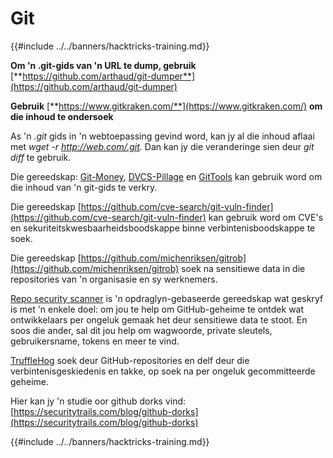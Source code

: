 # Git

{{#include ../../banners/hacktricks-training.md}}

**Om 'n .git-gids van 'n URL te dump, gebruik** [**https://github.com/arthaud/git-dumper**](https://github.com/arthaud/git-dumper)

**Gebruik** [**https://www.gitkraken.com/**](https://www.gitkraken.com/) **om die inhoud te ondersoek**

As 'n _.git_ gids in 'n webtoepassing gevind word, kan jy al die inhoud aflaai met _wget -r http://web.com/.git._ Dan kan jy die veranderinge sien deur _git diff_ te gebruik.

Die gereedskap: [Git-Money](https://github.com/dnoiz1/git-money), [DVCS-Pillage](https://github.com/evilpacket/DVCS-Pillage) en [GitTools](https://github.com/internetwache/GitTools) kan gebruik word om die inhoud van 'n git-gids te verkry.

Die gereedskap [https://github.com/cve-search/git-vuln-finder](https://github.com/cve-search/git-vuln-finder) kan gebruik word om CVE's en sekuriteitskwesbaarheidsboodskappe binne verbintenisboodskappe te soek.

Die gereedskap [https://github.com/michenriksen/gitrob](https://github.com/michenriksen/gitrob) soek na sensitiewe data in die repositories van 'n organisasie en sy werknemers.

[Repo security scanner](https://github.com/UKHomeOffice/repo-security-scanner) is 'n opdraglyn-gebaseerde gereedskap wat geskryf is met 'n enkele doel: om jou te help om GitHub-geheime te ontdek wat ontwikkelaars per ongeluk gemaak het deur sensitiewe data te stoot. En soos die ander, sal dit jou help om wagwoorde, private sleutels, gebruikersname, tokens en meer te vind.

[TruffleHog](https://github.com/dxa4481/truffleHog) soek deur GitHub-repositories en delf deur die verbintenisgeskiedenis en takke, op soek na per ongeluk gecommitteerde geheime.

Hier kan jy 'n studie oor github dorks vind: [https://securitytrails.com/blog/github-dorks](https://securitytrails.com/blog/github-dorks)

{{#include ../../banners/hacktricks-training.md}}
